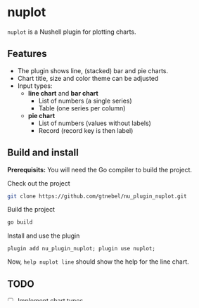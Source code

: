 # nuplot

`nuplot` is a Nushell plugin for plotting charts.

## Features

- The plugin shows line, (stacked) bar and pie charts.
- Chart title, size and color theme can be adjusted
- Input types:
  - **line chart** and **bar chart**
    - List of numbers (a single series)
    - Table (one series per column)
  - **pie chart**
    - List of numbers (values without labels)
    - Record (record key is then label)

## Build and install

**Prerequisits:** You will need the Go compiler to build the project.

Check out the project

```sh
git clone https://github.com/gtnebel/nu_plugin_nuplot.git
```

Build the project

```sh
go build
```

Install and use the plugin

```nu
plugin add nu_plugin_nuplot; plugin use nuplot;
```

Now, `help nuplot line` should show the help for the line chart.

## TODO

- [ ] Implement chart types
  - [x] Line chart
  - [x] Bar chart
  - [x] Stacked bar chart
  - [x] Pie chart
  - [ ] ...
- [x] Define a default set of flags for all chart types
- [x] Define reasonable default features for all charts
- [ ] Documentation
- [ ] Packaging
